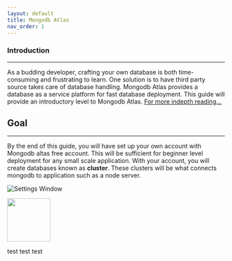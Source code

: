 ```yaml
---
layout: default
title: Mongodb Atlas
nav_order: 1
---
```


### Introduction 

----

As a budding developer, crafting your own database is both time-consuming and frustrating to learn. One solution is to have third party source takes care of database handling. Mongodb Atlas provides a database as a service platform for fast database deployment. This guide will provide an introductory level to Mongodb Atlas. [For more indepth reading...](https://docs.atlas.mongodb.com/)

## [](#header-1)Goal 

----

By the end of this guide, you will have set up your own account with Mongodb altas free account. This will be sufficient for beginner level deployment for any small scale application.  With your account, you will create databases known as **cluster**. These clusters will be what connects mongodb to application such as a node server. 

![Settings Window](https://raw.github.com/eswong610/user-guide-docs/blob/gh-pages/assets/images/stick-figure-drawing.jpg?raw=true)

<img src="https://raw.github.com/eswong610/user-guide-docs/blob/gh-pages/assets/images/stick-figure-drawing.jpg?raw=true" width="100" height="100"/>

test test test


